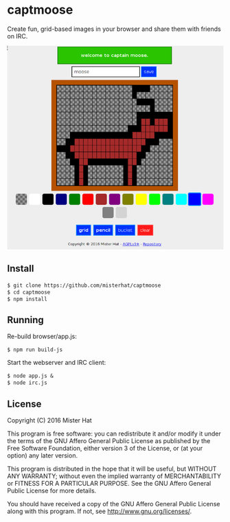 # captmoose
Create fun, grid-based images in your browser and share them with friends on
IRC.

![demo of captain moose](./captain-moose.png)

## Install

    $ git clone https://github.com/misterhat/captmoose
    $ cd captmoose
    $ npm install

## Running
Re-build browser/app.js:

    $ npm run build-js

Start the webserver and IRC client:

    $ node app.js &
    $ node irc.js

## License
Copyright (C) 2016 Mister Hat

This program is free software: you can redistribute it and/or modify
it under the terms of the GNU Affero General Public License as
published by the Free Software Foundation, either version 3 of the
License, or (at your option) any later version.

This program is distributed in the hope that it will be useful,
but WITHOUT ANY WARRANTY; without even the implied warranty of
MERCHANTABILITY or FITNESS FOR A PARTICULAR PURPOSE.  See the
GNU Affero General Public License for more details.

You should have received a copy of the GNU Affero General Public License
along with this program.  If not, see <http://www.gnu.org/licenses/>.
